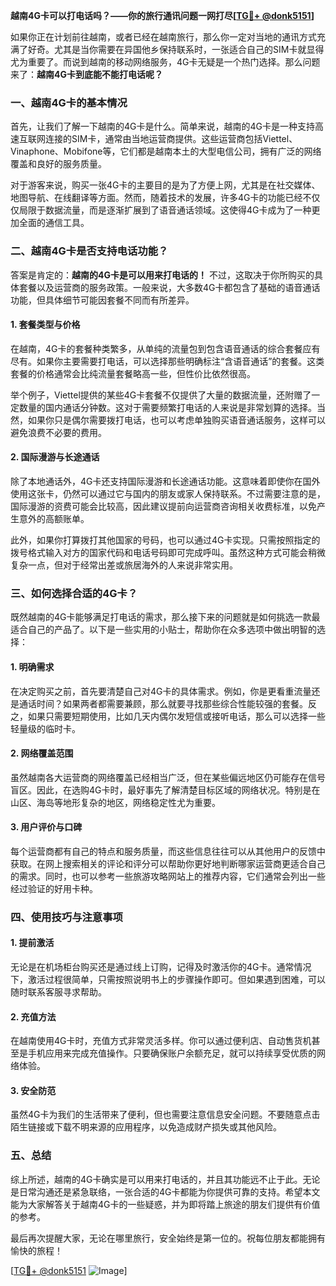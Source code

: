 **越南4G卡可以打电话吗？——你的旅行通讯问题一网打尽[[TG💪+ @donk5151](https://t.me/s/donk5151)]**

如果你正在计划前往越南，或者已经在越南旅行，那么你一定对当地的通讯方式充满了好奇。尤其是当你需要在异国他乡保持联系时，一张适合自己的SIM卡就显得尤为重要了。而说到越南的移动网络服务，4G卡无疑是一个热门选择。那么问题来了：**越南4G卡到底能不能打电话呢？**

### 一、越南4G卡的基本情况

首先，让我们了解一下越南的4G卡是什么。简单来说，越南的4G卡是一种支持高速互联网连接的SIM卡，通常由当地运营商提供。这些运营商包括Viettel、Vinaphone、Mobifone等，它们都是越南本土的大型电信公司，拥有广泛的网络覆盖和良好的服务质量。

对于游客来说，购买一张4G卡的主要目的是为了方便上网，尤其是在社交媒体、地图导航、在线翻译等方面。然而，随着技术的发展，许多4G卡的功能已经不仅仅局限于数据流量，而是逐渐扩展到了语音通话领域。这使得4G卡成为了一种更加全面的通信工具。

### 二、越南4G卡是否支持电话功能？

答案是肯定的：**越南的4G卡是可以用来打电话的！** 不过，这取决于你所购买的具体套餐以及运营商的服务政策。一般来说，大多数4G卡都包含了基础的语音通话功能，但具体细节可能因套餐不同而有所差异。

#### 1. 套餐类型与价格
在越南，4G卡的套餐种类繁多，从单纯的流量包到包含语音通话的综合套餐应有尽有。如果你主要需要打电话，可以选择那些明确标注“含语音通话”的套餐。这类套餐的价格通常会比纯流量套餐略高一些，但性价比依然很高。

举个例子，Viettel提供的某些4G卡套餐不仅提供了大量的数据流量，还附赠了一定数量的国内通话分钟数。这对于需要频繁打电话的人来说是非常划算的选择。当然，如果你只是偶尔需要拨打电话，也可以考虑单独购买语音通话服务，这样可以避免浪费不必要的费用。

#### 2. 国际漫游与长途通话
除了本地通话外，4G卡还支持国际漫游和长途通话功能。这意味着即使你在国外使用这张卡，仍然可以通过它与国内的朋友或家人保持联系。不过需要注意的是，国际漫游的资费可能会比较高，因此建议提前向运营商咨询相关收费标准，以免产生意外的高额账单。

此外，如果你打算拨打其他国家的号码，也可以通过4G卡实现。只需按照指定的拨号格式输入对方的国家代码和电话号码即可完成呼叫。虽然这种方式可能会稍微复杂一点，但对于经常出差或旅居海外的人来说非常实用。

### 三、如何选择合适的4G卡？

既然越南的4G卡能够满足打电话的需求，那么接下来的问题就是如何挑选一款最适合自己的产品了。以下是一些实用的小贴士，帮助你在众多选项中做出明智的选择：

#### 1. 明确需求
在决定购买之前，首先要清楚自己对4G卡的具体需求。例如，你是更看重流量还是通话时间？如果两者都需要兼顾，那么就要寻找那些综合性能较强的套餐。反之，如果只需要短期使用，比如几天内偶尔发短信或接听电话，那么可以选择一些轻量级的临时卡。

#### 2. 网络覆盖范围
虽然越南各大运营商的网络覆盖已经相当广泛，但在某些偏远地区仍可能存在信号盲区。因此，在选购4G卡时，最好事先了解清楚目标区域的网络状况。特别是在山区、海岛等地形复杂的地区，网络稳定性尤为重要。

#### 3. 用户评价与口碑
每个运营商都有自己的特点和服务质量，而这些信息往往可以从其他用户的反馈中获取。在网上搜索相关的评论和评分可以帮助你更好地判断哪家运营商更适合自己的需求。同时，也可以参考一些旅游攻略网站上的推荐内容，它们通常会列出一些经过验证的好用卡种。

### 四、使用技巧与注意事项

#### 1. 提前激活
无论是在机场柜台购买还是通过线上订购，记得及时激活你的4G卡。通常情况下，激活过程很简单，只需按照说明书上的步骤操作即可。但如果遇到困难，可以随时联系客服寻求帮助。

#### 2. 充值方法
在越南使用4G卡时，充值方式非常灵活多样。你可以通过便利店、自动售货机甚至是手机应用来完成充值操作。只要确保账户余额充足，就可以持续享受优质的网络体验。

#### 3. 安全防范
虽然4G卡为我们的生活带来了便利，但也需要注意信息安全问题。不要随意点击陌生链接或下载不明来源的应用程序，以免造成财产损失或其他风险。

### 五、总结

综上所述，越南的4G卡确实是可以用来打电话的，并且其功能远不止于此。无论是日常沟通还是紧急联络，一张合适的4G卡都能为你提供可靠的支持。希望本文能为大家解答关于越南4G卡的一些疑惑，并为即将踏上旅途的朋友们提供有价值的参考。

最后再次提醒大家，无论在哪里旅行，安全始终是第一位的。祝每位朋友都能拥有愉快的旅程！

[[TG💪+ @donk5151](https://t.me/s/donk5151) ![Image](https://i.postimg.cc/rwNCRYN7/Snipaste-2025-04-30-17-27-05.png)]